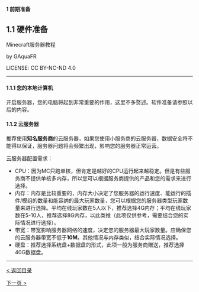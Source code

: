 #### 1 前期准备

## 1.1 硬件准备

Minecraft服务器教程

by GAquaFR

LICENSE: CC BY-NC-ND 4.0

------

#### 1.1.1 您的本地计算机

开启服务器，您的电脑将起到非常重要的作用，这里不多赘述。软件准备请参照以后的内容。

#### 1.1.2 云服务器

推荐使用**知名服务商**的云服务器，如果您使用小服务商的云服务器，数据安全将不能得以保证，服务器问题将会频繁出现，影响您的服务器正常运营。

云服务器配置需求：

- CPU：因为MC只跑单核，但肯定是越好的CPU运行起来越稳定。但是有些服务商不提供单核多内存，所以您可以根据服务商提供的产品和您的需求来进行选择。
- 内存：内存是比较重要的，内存大小决定了您服务器的运行速度、能运行的插件/模组的数量和能容纳的最大玩家数量，您可以根据您的服务器类型玩家数量来进行选择。平均在线玩家数在5人以下，推荐选择4G内存；平均在线玩家数在5-10人，推荐选择8G内存，以此类推（此项仅供参考，需要结合您的实际情况进行选择）。
- 带宽：带宽影响服务器网络的速度，决定您的服务器最大玩家数量。应确保您的云服务器带宽不低于**10M**。其他情况与内存类似，结合实际情况选择。
- 硬盘：推荐选择系统盘+数据盘的形式，此项一般为服务商赠送，推荐选择40G数据盘。

------

[< 返回目录](https://github.com/0x13219C1/how-to-start-a-mc-server/blob/main/README.md)

[下一页 >](https://github.com/0x13219C1/how-to-start-a-mc-server/blob/main/1-2.md)